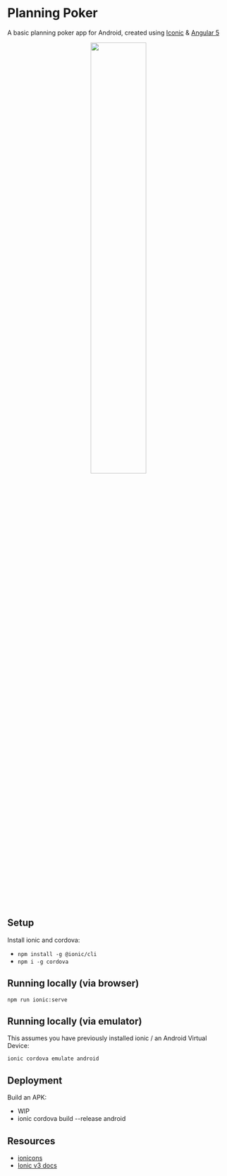 # Planning Poker

A basic planning poker app for Android, created using [Iconic](https://ionicframework.com/) & [Angular 5](https://angular.io/)

<p align="center">
  <a href="https://play.google.com/store/apps/details?id=com.stebakerdev.planningpokerionic">
    <img src="https://cdn.jsdelivr.net/gh/steverichey/google-play-badge-svg/img/en_get.svg" width="50%">
  </a>
</p>

## Setup 
Install ionic and cordova:
- `npm install -g @ionic/cli`
- `npm i -g cordova`

## Running locally (via browser)
`npm run ionic:serve`

## Running locally (via emulator)
This assumes you have previously installed ionic / an Android Virtual Device:

`ionic cordova emulate android`

## Deployment

Build an APK: 
- WIP
- ionic cordova build --release android

## Resources 
- [ionicons](https://ionicons.com/)
- [Ionic v3 docs](https://ionicframework.com/docs/v3/)
